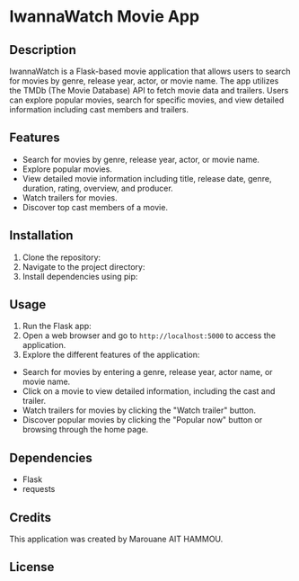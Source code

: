 # IwannaWatch Movie App

## Description
IwannaWatch is a Flask-based movie application that allows users to search for movies by genre, release year, actor, or movie name. The app utilizes the TMDb (The Movie Database) API to fetch movie data and trailers. Users can explore popular movies, search for specific movies, and view detailed information including cast members and trailers.

## Features
- Search for movies by genre, release year, actor, or movie name.
- Explore popular movies.
- View detailed movie information including title, release date, genre, duration, rating, overview, and producer.
- Watch trailers for movies.
- Discover top cast members of a movie.

## Installation
1. Clone the repository:
2. Navigate to the project directory:
3. Install dependencies using pip:


## Usage
1. Run the Flask app:
2. Open a web browser and go to `http://localhost:5000` to access the application.
3. Explore the different features of the application:
- Search for movies by entering a genre, release year, actor name, or movie name.
- Click on a movie to view detailed information, including the cast and trailer.
- Watch trailers for movies by clicking the "Watch trailer" button.
- Discover popular movies by clicking the "Popular now" button or browsing through the home page.

## Dependencies
- Flask
- requests

## Credits
This application was created by Marouane AIT HAMMOU.

## License

